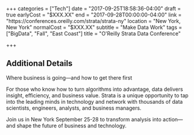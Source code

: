 +++
categories = ["Tech"]
date = "2017-09-25T18:58:36-04:00"
draft = true
earlyCost = "$XXX.XX"
end = "2017-09-28T00:00:00-04:00"
link = "https://conferences.oreilly.com/strata/strata-ny"
location = "New York, New York"
normalCost = "$XXX.XX"
subtitle = "Make Data Work"
tags = ["BigData", "Fall", "East Coast"]
title = "O'Reilly Strata Data Conference"

+++
<!--more-->

## Additional Details

Where business is going—and how to get there first

For those who know how to turn algorithms into advantage, data delivers insight, efficiency, and business value. Strata is a unique opportunity to tap into the leading minds in technology and network with thousands of data scientists, engineers, analysts, and business managers.

Join us in New York September 25-28 to transform analysis into action—and shape the future of business and technology.
